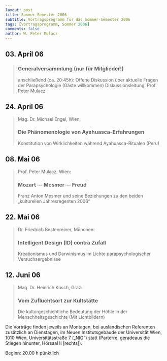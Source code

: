 ```yaml
---
layout: post
title: Sommer-Semester 2006
subtitle: Vortragsprogramm für das Sommer-Semester 2006
tags: [Vortragsprogramm, Sommer 2006]
comments: false
author: W. Peter Mulacz
---
```



## 03. April 06
> ### Generalversammlung (nur für Mitglieder!)
> anschließend (ca. 20:45h):
> Offene Diskussion über aktuelle Fragen der Parapsychologie (Gäste willkommen)
> Diskussionsleitung: Prof. Peter Mulacz

## 24. April 06
> Mag. Dr. Michael Engel, Wien:
> ### Die Phänomenologie von Ayahuasca-Erfahrungen
> Konstitution von Wirklichkeiten während Ayahuasca-Ritualen (Peru)

## 08. Mai 06
> Prof. Peter Mulacz, Wien:
> ### Mozart — Mesmer — Freud
> Franz Anton Mesmer und seine Beziehungen zu den beiden „kulturellen Jahresregenten 2006“


## 22. Mai 06
> Dr. Friedrich Bestenreiner, München:
> ### Intelligent Design (ID) contra Zufall
> Kreationismus und Darwinismus im Lichte parapsychologischer Versuchsergebnisse


## 12. Juni 06
> Mag. Dr. Heinrich Kusch, Graz:
> ### Vom Zufluchtsort zur Kultstätte
> Die kulturgeschichtliche Bedeutung der Höhle in der Menschheitsgeschichte
(Mit Lichtbildern)




Die Vorträge finden jeweils an Montagen, bei ausländischen Referenten zusätzlich an Dienstagen, im Neuen Institutsgebäude der Universität Wien,   1010 Wien,   Universitätsstraße 7 („NIG“) statt  (Parterre, geradeaus die Stiegen hinunter, Hörsaal II [rechts]).


Beginn:   20.00 h pünktlich

